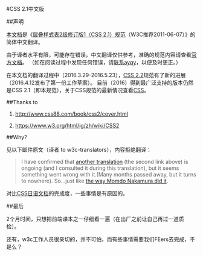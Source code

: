 #CSS 2.1中文版

##声明

[本文档](http://www.ayqy.net/doc/css2-1/cover.html)是《[层叠样式表2级修订版1（CSS 2.1）规范](http://www.w3.org/TR/2011/REC-CSS2-20110607/)（W3C推荐2011-06-07）》的简体中文翻译。

由于译者水平有限，可能存在错误，中文翻译仅供参考，准确的规范内容请查看[官方文档](http://www.w3.org/TR/2011/REC-CSS2-20110607/)。
（如在阅读过程中发现任何错误，请<a href="mailto:nwujiajie@163.com?subject=%5BCSS2-1%20Translation%20Feedback%5D">联系ayqy</a>，以便及时更正。）

在本文档的翻译过程中（2016.3.29-2016.5.23），[CSS 2.2](https://www.w3.org/TR/CSS22/)规范有了新的进展（2016.4.12发布了第一份工作草案）。
目前（2016）得到最广泛支持的版本仍然是CSS 2.1（即本规范），关于CSS规范的最新情况查看[CSS](https://www.w3.org/Style/CSS/)。

##Thanks to

1. <http://www.css88.com/book/css2/cover.html>

2. <https://www.w3.org/html/ig/zh/wiki/CSS2>

##Why?

见以下邮件原文（译者 to w3c-translators），内容拒绝翻译：

> I have confirmed that [another translation](http://lists.w3.org/Archives/Public/w3c-translators/2015JanMar/0010.html) (the second link above) is ongoing (and I consulted it during this translation), but it seems something went wrong with it.(Many months passed away, but it turns to nowhere). So...just like [the way Momdo Nakamura did it](http://lists.w3.org/Archives/Public/w3c-translators/2014JanMar/0027.html).

对比[CSS日语文档](https://www.w3.org/2005/11/Translations/Lists/ListLang-ja.html)的完成度，一些事情是有原因的。

##最后

2个月时间，只想把前端课本之一仔细看一遍（在出厂之前让自己再过一道质检）。

还有，w3c工作人员很亲切的，并不可怕，而有些事情需要我们FEers去完成，不是么？